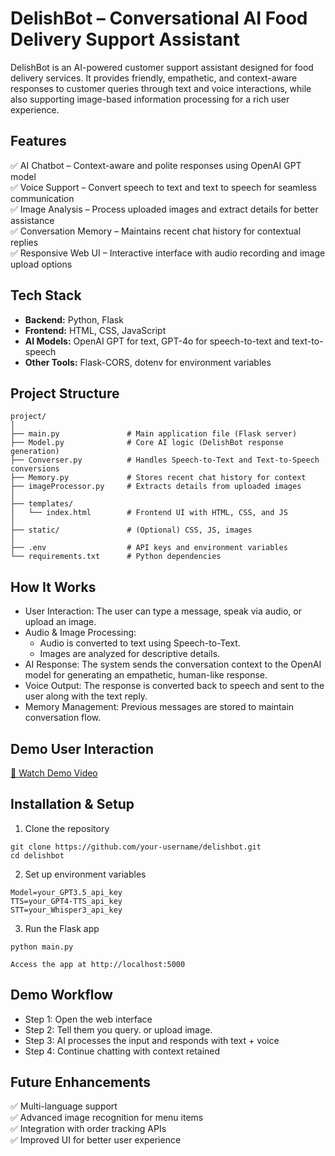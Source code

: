# DelishBot – Conversational AI Food Delivery Support Assistant

DelishBot is an AI-powered customer support assistant designed for food delivery services. It provides friendly, empathetic, and context-aware responses to customer queries through text and voice interactions, while also supporting image-based information processing for a rich user experience.

## Features

✅ AI Chatbot – Context-aware and polite responses using OpenAI GPT model  
✅ Voice Support – Convert speech to text and text to speech for seamless communication  
✅ Image Analysis – Process uploaded images and extract details for better assistance  
✅ Conversation Memory – Maintains recent chat history for contextual replies  
✅ Responsive Web UI – Interactive interface with audio recording and image upload options  

## Tech Stack
* **Backend:** Python, Flask
* **Frontend:** HTML, CSS, JavaScript
* **AI Models:** OpenAI GPT for text, GPT-4o for speech-to-text and text-to-speech
* **Other Tools:** Flask-CORS, dotenv for environment variables

## Project Structure
```
project/
│
├── main.py               # Main application file (Flask server)
├── Model.py              # Core AI logic (DelishBot response generation)
├── Converser.py          # Handles Speech-to-Text and Text-to-Speech conversions
├── Memory.py             # Stores recent chat history for context
├── imageProcessor.py     # Extracts details from uploaded images
│
├── templates/
│   └── index.html        # Frontend UI with HTML, CSS, and JS
│
├── static/               # (Optional) CSS, JS, images
│
├── .env                  # API keys and environment variables
└── requirements.txt      # Python dependencies
```

## How It Works

* User Interaction: The user can type a message, speak via audio, or upload an image.
* Audio & Image Processing:
    * Audio is converted to text using Speech-to-Text.
    * Images are analyzed for descriptive details.
* AI Response: The system sends the conversation context to the OpenAI model for generating an empathetic, human-like response.
* Voice Output: The response is converted back to speech and sent to the user along with the text reply.
* Memory Management: Previous messages are stored to maintain conversation flow.

## Demo User Interaction
[🎥 Watch Demo Video](Sample_User_Interaction.mp4)

## Installation & Setup
1. Clone the repository
```
git clone https://github.com/your-username/delishbot.git
cd delishbot
```
2. Set up environment variables
```
Model=your_GPT3.5_api_key
TTS=your_GPT4-TTS_api_key
STT=your_Whisper3_api_key
```
3. Run the Flask app
```
python main.py
```
`Access the app at http://localhost:5000`

## Demo Workflow

* Step 1: Open the web interface
* Step 2: Tell them you query. or upload image.
* Step 3: AI processes the input and responds with text + voice
* Step 4: Continue chatting with context retained

## Future Enhancements

✅ Multi-language support  
✅ Advanced image recognition for menu items  
✅ Integration with order tracking APIs  
✅ Improved UI for better user experience  
